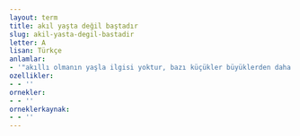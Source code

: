 ```yaml
---
layout: term
title: akıl yaşta değil baştadır
slug: akil-yasta-degil-bastadir
letter: A
lisan: Türkçe
anlamlar:
- '"akıllı olmanın yaşla ilgisi yoktur, bazı küçükler büyüklerden daha akıllı olabilir" anlamında kullanılan bir söz'
ozellikler:
- - ''
ornekler:
- - ''
orneklerkaynak:
- - ''
---
```

